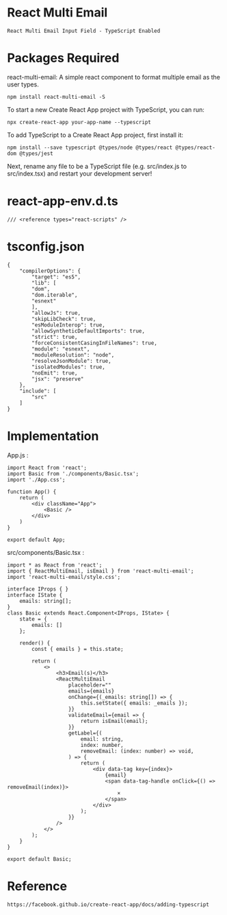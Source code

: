 # React Multi Email

	React Multi Email Input Field - TypeScript Enabled

# Packages Required

react-multi-email: A simple react component to format multiple email as the user types.

    npm install react-multi-email -S

To start a new Create React App project with TypeScript, you can run:

	npx create-react-app your-app-name --typescript

To add TypeScript to a Create React App project, first install it:

	npm install --save typescript @types/node @types/react @types/react-dom @types/jest

Next, rename any file to be a TypeScript file (e.g. src/index.js to src/index.tsx) and restart your development server!

# react-app-env.d.ts

	/// <reference types="react-scripts" />

# tsconfig.json

	{
		"compilerOptions": {
			"target": "es5",
			"lib": [
			"dom",
			"dom.iterable",
			"esnext"
			],
			"allowJs": true,
			"skipLibCheck": true,
			"esModuleInterop": true,
			"allowSyntheticDefaultImports": true,
			"strict": true,
			"forceConsistentCasingInFileNames": true,
			"module": "esnext",
			"moduleResolution": "node",
			"resolveJsonModule": true,
			"isolatedModules": true,
			"noEmit": true,
			"jsx": "preserve"
		},
		"include": [
			"src"
		]
	}

# Implementation

App.js :

	import React from 'react';
	import Basic from './components/Basic.tsx';
	import './App.css';

	function App() {
		return (
			<div className="App">
				<Basic />
			</div>
		)
	}

	export default App;

src/components/Basic.tsx :

	import * as React from 'react';
	import { ReactMultiEmail, isEmail } from 'react-multi-email';
	import 'react-multi-email/style.css';

	interface IProps { }
	interface IState {
		emails: string[];
	}
	class Basic extends React.Component<IProps, IState> {
		state = {
			emails: []
		};

		render() {
			const { emails } = this.state;

			return (
				<>
					<h3>Email(s)</h3>
					<ReactMultiEmail
						placeholder=""
						emails={emails}
						onChange={(_emails: string[]) => {
							this.setState({ emails: _emails });
						}}
						validateEmail={email => {
							return isEmail(email);
						}}
						getLabel={(
							email: string,
							index: number,
							removeEmail: (index: number) => void,
						) => {
							return (
								<div data-tag key={index}>
									{email}
									<span data-tag-handle onClick={() => removeEmail(index)}>
										×
									</span>
								</div>
							);
						}}
					/>
				</>
			);
		}
	}

	export default Basic;

# Reference

	https://facebook.github.io/create-react-app/docs/adding-typescript